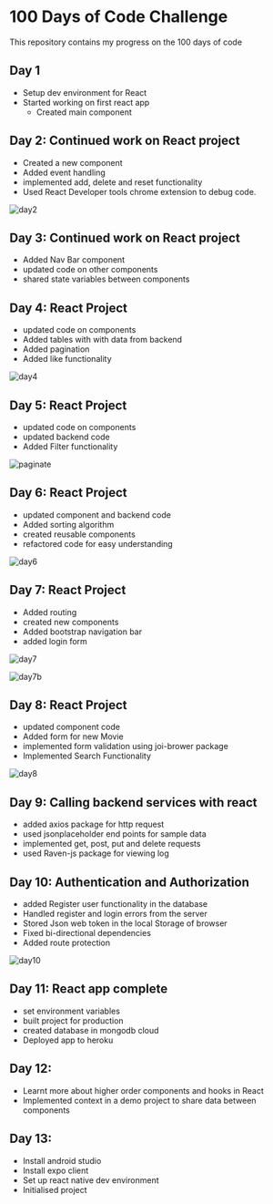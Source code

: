 # 100 Days of Code Challenge

This repository contains my progress on the 100 days of code

## Day 1

- Setup dev environment for React
- Started working on first react app
  - Created main component

## Day 2: Continued work on React project

- Created a new component
- Added event handling
- implemented add, delete and reset functionality
- Used React Developer tools chrome extension to debug code.

![day2](images/components.png)

## Day 3: Continued work on React project

- Added Nav Bar component
- updated code on other components
- shared state variables between components

## Day 4: React Project

- updated code on components
- Added tables with with data from backend
- Added pagination
- Added like functionality

![day4](images/table.png)

## Day 5: React Project

- updated code on components
- updated backend code
- Added Filter functionality

![paginate](images/paginate.png)

## Day 6: React Project

- updated component and backend code
- Added sorting algorithm
- created reusable components
- refactored code for easy understanding

![day6](images/day6.png)

## Day 7: React Project

- Added routing
- created new components
- Added bootstrap navigation bar
- added login form

![day7](images/day7.png)

![day7b](images/day7b.png)

## Day 8: React Project

- updated component code
- Added form for new Movie
- implemented form validation using joi-brower package
- Implemented Search Functionality

![day8](images/day8.png)

## Day 9: Calling backend services with react

- added axios package for http request
- used jsonplaceholder end points for sample data
- implemented get, post, put and delete requests
- used Raven-js package for viewing log

## Day 10: Authentication and Authorization

- added Register user functionality in the database
- Handled register and login errors from the server
- Stored Json web token in the local Storage of browser
- Fixed bi-directional dependencies
- Added route protection

![day10](images/day10.png)

## Day 11: React app complete

- set environment variables
- built project for production
- created database in mongodb cloud
- Deployed app to heroku

## Day 12:

- Learnt more about higher order components and hooks in React
- Implemented context in a demo project to share data between components

## Day 13:

- Install android studio
- Install expo client
- Set up react native dev environment
- Initialised project
